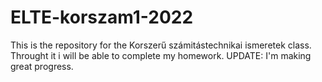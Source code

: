# ELTE-korszam1-2022
This is the repository for the Korszerű számitástechnikai ismeretek class. Throught it i will be able to complete my homework. UPDATE: I'm making great progress.

